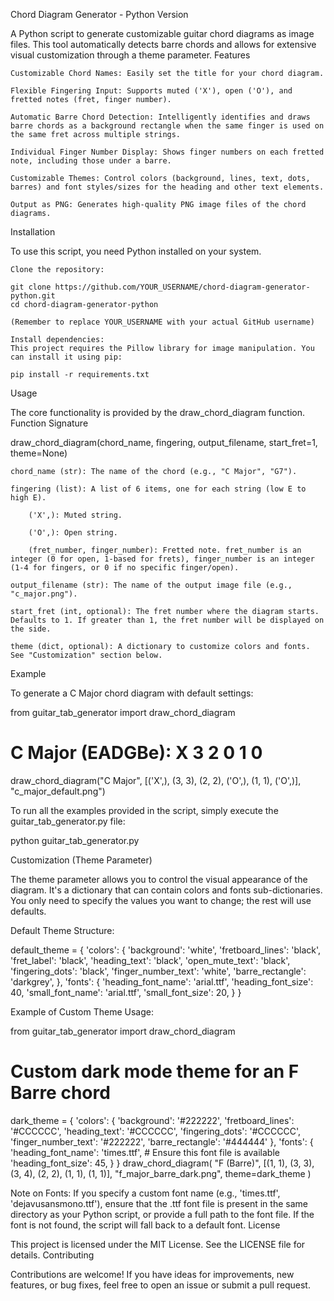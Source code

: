Chord Diagram Generator - Python Version

A Python script to generate customizable guitar chord diagrams as image files. This tool automatically detects barre chords and allows for extensive visual customization through a theme parameter.
Features

    Customizable Chord Names: Easily set the title for your chord diagram.

    Flexible Fingering Input: Supports muted ('X'), open ('O'), and fretted notes (fret, finger number).

    Automatic Barre Chord Detection: Intelligently identifies and draws barre chords as a background rectangle when the same finger is used on the same fret across multiple strings.

    Individual Finger Number Display: Shows finger numbers on each fretted note, including those under a barre.

    Customizable Themes: Control colors (background, lines, text, dots, barres) and font styles/sizes for the heading and other text elements.

    Output as PNG: Generates high-quality PNG image files of the chord diagrams.

Installation

To use this script, you need Python installed on your system.

    Clone the repository:

    git clone https://github.com/YOUR_USERNAME/chord-diagram-generator-python.git
    cd chord-diagram-generator-python

    (Remember to replace YOUR_USERNAME with your actual GitHub username)

    Install dependencies:
    This project requires the Pillow library for image manipulation. You can install it using pip:

    pip install -r requirements.txt

Usage

The core functionality is provided by the draw_chord_diagram function.
Function Signature

draw_chord_diagram(chord_name, fingering, output_filename, start_fret=1, theme=None)

    chord_name (str): The name of the chord (e.g., "C Major", "G7").

    fingering (list): A list of 6 items, one for each string (low E to high E).

        ('X',): Muted string.

        ('O',): Open string.

        (fret_number, finger_number): Fretted note. fret_number is an integer (0 for open, 1-based for frets), finger_number is an integer (1-4 for fingers, or 0 if no specific finger/open).

    output_filename (str): The name of the output image file (e.g., "c_major.png").

    start_fret (int, optional): The fret number where the diagram starts. Defaults to 1. If greater than 1, the fret number will be displayed on the side.

    theme (dict, optional): A dictionary to customize colors and fonts. See "Customization" section below.

Example

To generate a C Major chord diagram with default settings:

from guitar_tab_generator import draw_chord_diagram

# C Major (EADGBe): X 3 2 0 1 0
draw_chord_diagram("C Major", [('X',), (3, 3), (2, 2), ('O',), (1, 1), ('O',)], "c_major_default.png")

To run all the examples provided in the script, simply execute the guitar_tab_generator.py file:

python guitar_tab_generator.py

Customization (Theme Parameter)

The theme parameter allows you to control the visual appearance of the diagram. It's a dictionary that can contain colors and fonts sub-dictionaries. You only need to specify the values you want to change; the rest will use defaults.

Default Theme Structure:

default_theme = {
    'colors': {
        'background': 'white',
        'fretboard_lines': 'black',
        'fret_label': 'black',
        'heading_text': 'black',
        'open_mute_text': 'black',
        'fingering_dots': 'black',
        'finger_number_text': 'white',
        'barre_rectangle': 'darkgrey',
    },
    'fonts': {
        'heading_font_name': 'arial.ttf',
        'heading_font_size': 40,
        'small_font_name': 'arial.ttf',
        'small_font_size': 20,
    }
}

Example of Custom Theme Usage:

from guitar_tab_generator import draw_chord_diagram

# Custom dark mode theme for an F Barre chord
dark_theme = {
    'colors': {
        'background': '#222222', 
        'fretboard_lines': '#CCCCCC',
        'heading_text': '#CCCCCC',
        'fingering_dots': '#CCCCCC',
        'finger_number_text': '#222222',
        'barre_rectangle': '#444444'
    },
    'fonts': {
        'heading_font_name': 'times.ttf', # Ensure this font file is available
        'heading_font_size': 45,
    }
}
draw_chord_diagram(
    "F (Barre)",
    [(1, 1), (3, 3), (3, 4), (2, 2), (1, 1), (1, 1)],
    "f_major_barre_dark.png",
    theme=dark_theme
)

Note on Fonts: If you specify a custom font name (e.g., 'times.ttf', 'dejavusansmono.ttf'), ensure that the .ttf font file is present in the same directory as your Python script, or provide a full path to the font file. If the font is not found, the script will fall back to a default font.
License

This project is licensed under the MIT License. See the LICENSE file for details.
Contributing

Contributions are welcome! If you have ideas for improvements, new features, or bug fixes, feel free to open an issue or submit a pull request.
